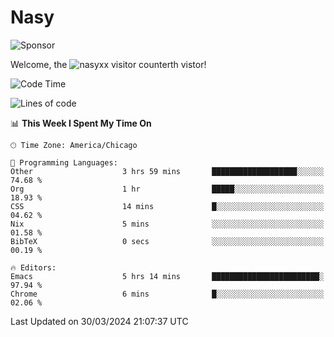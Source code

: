 # Nasy

<!--
<p align="center">
<img height="200" src="https://github-readme-stats.vercel.app/api?username=nasyxx&count_private=true&show_icons=true&theme=dracula&include_all_commits=true"/>
<img height="200" src="https://github-readme-stats.vercel.app/api/top-langs/?username=nasyxx&theme=dracula&hide=html,jupyter+notebook&count_private=true&show_icons=true"/>
</p>

  
----------------
-->

![Sponsor](https://img.shields.io/static/v1.svg?label=Sponsor&message=%E2%9D%A4&logo=GitHub&style=flat&color=pink)
 
Welcome, the ![nasyxx visitor counter](https://count.getloli.com/get/@nasyxx?theme=rule34)th vistor!
 
<!--START_SECTION:waka-->
![Code Time](http://img.shields.io/badge/Code%20Time-4%2C367%20hrs%2029%20mins-blue)

![Lines of code](https://img.shields.io/badge/From%20Hello%20World%20I%27ve%20Written-6.3%20million%20lines%20of%20code-blue)

📊 **This Week I Spent My Time On** 

```text
🕑︎ Time Zone: America/Chicago

💬 Programming Languages: 
Other                    3 hrs 59 mins       ███████████████████░░░░░░   74.68 % 
Org                      1 hr                █████░░░░░░░░░░░░░░░░░░░░   18.93 % 
CSS                      14 mins             █░░░░░░░░░░░░░░░░░░░░░░░░   04.62 % 
Nix                      5 mins              ░░░░░░░░░░░░░░░░░░░░░░░░░   01.58 % 
BibTeX                   0 secs              ░░░░░░░░░░░░░░░░░░░░░░░░░   00.19 % 

🔥 Editors: 
Emacs                    5 hrs 14 mins       ████████████████████████░   97.94 % 
Chrome                   6 mins              █░░░░░░░░░░░░░░░░░░░░░░░░   02.06 % 
```


 Last Updated on 30/03/2024 21:07:37 UTC
<!--END_SECTION:waka-->

<!-- ![visitors](https://visitor-badge.laobi.icu/badge?page_id=nasyxx.nasyxx) -->
